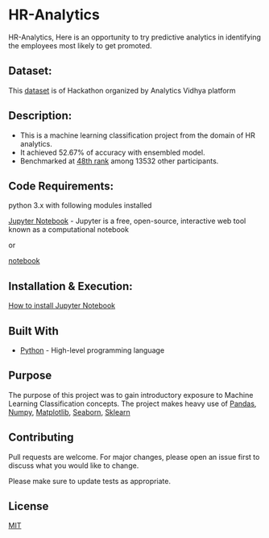 # HR-Analytics

HR-Analytics, Here is an opportunity to try predictive analytics in identifying the employees most likely to get promoted.

## Dataset:

This [dataset](https://datahack.analyticsvidhya.com/contest/wns-analytics-hackathon-2018-1/) is of Hackathon organized by Analytics Vidhya platform

## Description:

- This is a machine learning classification project from the domain of HR analytics.
- It achieved 52.67% of accuracy with ensembled model.
- Benchmarked at [48th rank](https://github.com/Rahul-404/HR-Analytics/blob/main/Leader_Board/Rank_48.png) among 13532 other participants.

## Code Requirements:

python 3.x with following modules installed

[Jupyter Notebook](https://jupyter.org/) - Jupyter is a free, open-source, interactive web tool known as a computational notebook

or

[notebook](https://pypi.org/project/notebook/)


## Installation & Execution:

[How to install Jupyter Notebook](https://www.geeksforgeeks.org/how-to-install-jupyter-notebook-in-windows/)

## Built With
* [Python](https://www.python.org/) - High-level programming language

## Purpose
The purpose of this project was to gain introductory exposure to Machine Learning Classification concepts. The project makes heavy use of [Pandas](https://pandas.pydata.org/), [Numpy](https://numpy.org/), [Matplotlib](https://matplotlib.org/), [Seaborn](https://seaborn.pydata.org/), [Sklearn](https://scikit-learn.org/stable/)

## Contributing
Pull requests are welcome. For major changes, please open an issue first to discuss what you would like to change.

Please make sure to update tests as appropriate.

## License

[MIT](https://github.com/Rahul-404/HR-Analytics/blob/main/LICENSE)
